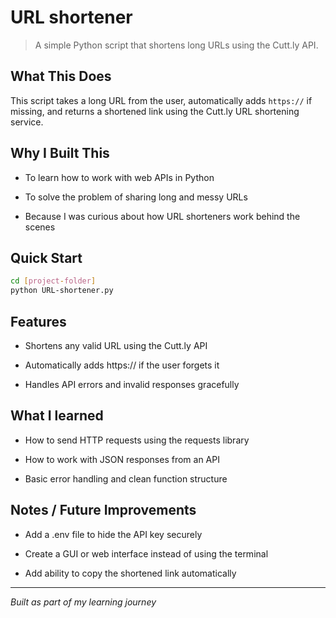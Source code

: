 # URL shortener

> A simple Python script that shortens long URLs using the Cutt.ly API.

## What This Does
This script takes a long URL from the user, automatically adds `https://` if missing, and returns a shortened link using the Cutt.ly URL shortening service.

## Why I Built This
- To learn how to work with web APIs in Python

- To solve the problem of sharing long and messy URLs

- Because I was curious about how URL shorteners work behind the scenes
## Quick Start
```bash
cd [project-folder]
python URL-shortener.py
```

## Features
- Shortens any valid URL using the Cutt.ly API

- Automatically adds https:// if the user forgets it

- Handles API errors and invalid responses gracefully

## What I learned
- How to send HTTP requests using the requests library

- How to work with JSON responses from an API

- Basic error handling and clean function structure

## Notes / Future Improvements

- Add a .env file to hide the API key securely

- Create a GUI or web interface instead of using the terminal

- Add ability to copy the shortened link automatically


---

*Built as part of my learning journey*

